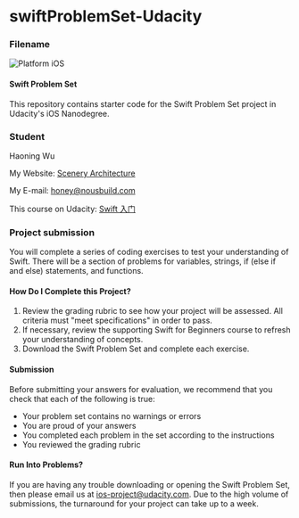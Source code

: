 # swiftProblemSet-Udacity

### Filename

![Platform iOS](https://img.shields.io/badge/nanodegree-iOS-blue.svg)

#### Swift Problem Set

This repository contains starter code for the Swift Problem Set project in Udacity's iOS Nanodegree.
### Student
Haoning Wu

My Website: [Scenery Architecture](http://www.nousbuild.org)

My E-mail: [honey@nousbuild.com](mailto:honey@nousbuild.com)

This course on Udacity: [Swift 入门](https://cn.udacity.com/course/swift-for-beginners--ud1022)


### Project submission
You will complete a series of coding exercises to test your understanding of Swift. There will be a section of problems for variables, strings, if (else if and else) statements, and functions.

#### How Do I Complete this Project?
1. Review the grading rubric to see how your project will be assessed. All criteria must "meet specifications" in order to pass.
2. If necessary, review the supporting Swift for Beginners course to refresh your understanding of concepts.
3. Download the Swift Problem Set and complete each exercise.

#### Submission
Before submitting your answers for evaluation, we recommend that you check that each of the following is true:

+ Your problem set contains no warnings or errors
+ You are proud of your answers
+ You completed each problem in the set according to the instructions
+ You reviewed the grading rubric

#### Run Into Problems?
If you are having any trouble downloading or opening the Swift Problem Set, then please email us at [ios-project@udacity.com](mailto:ios-project@udacity.com). Due to the high volume of submissions, the turnaround for your project can take up to a week.
